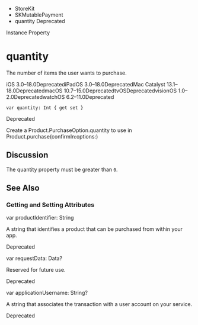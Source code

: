 

- StoreKit
- SKMutablePayment
-  quantity Deprecated

Instance Property

# quantity

The number of items the user wants to purchase.

iOS 3.0–18.0DeprecatediPadOS 3.0–18.0DeprecatedMac Catalyst 13.1–18.0DeprecatedmacOS 10.7–15.0DeprecatedtvOSDeprecatedvisionOS 1.0–2.0DeprecatedwatchOS 6.2–11.0Deprecated

``` source
var quantity: Int { get set }
```

Deprecated

Create a Product.PurchaseOption.quantity to use in Product.purchase(confirmIn:options:)

## Discussion

The quantity property must be greater than `0`.

## See Also

### Getting and Setting Attributes

var productIdentifier: String

A string that identifies a product that can be purchased from within your app.

Deprecated

var requestData: Data?

Reserved for future use.

Deprecated

var applicationUsername: String?

A string that associates the transaction with a user account on your service.

Deprecated

